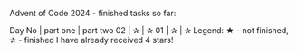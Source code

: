 Advent of Code 2024 - finished tasks so far:

Day No | part one | part two 
02     |     ✰   |     ✰ 
01     |     ✰   |     ✰ 
Legend: ★ - not finished, ✰ - finished 
I have already received 4 stars!